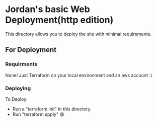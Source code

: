 # Jordan's basic Web Deployment(http edition)

This directory allows you to deploy the site with minimal requirements.

## For Deployment

### Requirments

None! Just Terraform on your local environment and an aws account :)

### Deploying
To Deploy:
- Run a "terraform init" in this directory.
- Run "terraform apply" :smile:
